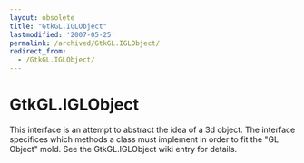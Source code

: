 ```yaml
---
layout: obsolete
title: "GtkGL.IGLObject"
lastmodified: '2007-05-25'
permalink: /archived/GtkGL.IGLObject/
redirect_from:
  - /GtkGL.IGLObject/
---
```


GtkGL.IGLObject
===============

This interface is an attempt to abstract the idea of a 3d object. The interface specifices which methods a class must implement in order to fit the "GL Object" mold. See the GtkGL.IGLObject wiki entry for details.

